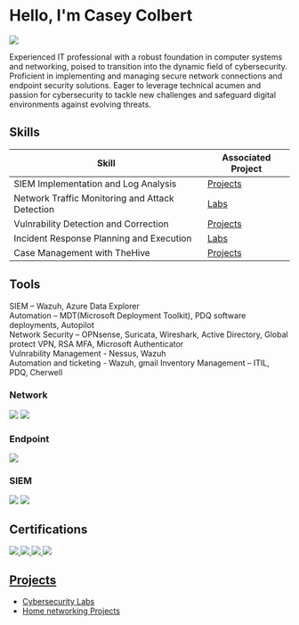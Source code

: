 # Hello, I'm Casey Colbert
<a href="https://www.linkedin.com/in/casey-colbert-25897558"><img src="https://img.shields.io/badge/-LinkedIn-0072b1?&style=for-the-badge&logo=linkedin&logoColor=white" /></a>
 
Experienced IT professional with a robust foundation in computer systems and networking, poised to transition into the dynamic field of cybersecurity. 
Proficient in implementing and managing secure network connections and endpoint security solutions. 
Eager to leverage technical acumen and passion for cybersecurity to tackle new challenges and safeguard digital environments against evolving threats.

## Skills

| Skill                                         | Associated Project         |
|-----------------------------------------------|----------------------------|
| SIEM Implementation and Log Analysis          | <a href="https://github.com/caseycolbert15/Projects">Projects</a>|
| Network Traffic Monitoring and Attack Detection | <a href="https://github.com/caseycolbert15/Cybersecurity-Labs">Labs</a>|
| Vulnrability Detection and Correction         | <a href="https://github.com/caseycolbert15/Projects">Projects</a>|
| Incident Response Planning and Execution      | <a href="https://github.com/caseycolbert15/Cybersecurity-Labs">Labs</a>|
| Case Management with TheHive                  | <a href="https://github.com/caseycolbert15/Projects">Projects</a>|

## Tools
SIEM – Wazuh, Azure Data Explorer <br>
Automation – MDT(Microsoft Deployment Toolkit), PDQ software deployments, Autopilot  
Network Security – OPNsense, Suricata, Wireshark, Active Directory, Global protect VPN, RSA MFA, Microsoft Authenticator  
Vulnrability Management - Nessus, Wazuh  
Automation and ticketing - Wazuh, gmail
Inventory Management – ITIL, PDQ, Cherwell  

### Network
<div>
    <img src="https://img.shields.io/badge/-Wireshark-1679A7?&style=for-the-badge&logo=Wireshark&logoColor=white" />
    <img src="https://img.shields.io/badge/-Suricata-EF3B2D?&style=for-the-badge&logo=Suricata&logoColor=white" />
</div>

### Endpoint
<div>
    <img src="https://img.shields.io/badge/-Aurora Dashboard-5cb0b8?&style=for-the-badge&logo=Microsoft&logoColor=white" />
</div>

### SIEM
<div>
    <img src="https://img.shields.io/badge/-Wazuh-0078D4?&style=for-the-badge&logo=Microsoft&logoColor=white" />
    <img src="https://img.shields.io/badge/-Azure Data Explorer-000000?&style=for-the-badge&logo=Splunk&logoColor=white" />
</div>

## Certifications
<div>
<a href="https://www.comptia.org/certifications/security"><img src="https://img.shields.io/badge/-Security%2B-FF0000?&style=for-the-badge&logo=CompTIA&logoColor=white" />
<a href="https://www.coursera.org/professional-certificates/google-cybersecurity?"><img src="https://img.shields.io/badge/-Google Cybersecurity Profesional-d2f571?&style=for-the-badge&logo=Google&logoColor=blue" />
<a href="https://www.comptia.org/certifications/network"><img src="https://img.shields.io/badge/-Network%2B-007ACC?&style=for-the-badge&logo=CompTIA&logoColor=white" />
<a href="https://www.axelos.com/certifications/itil-service-management/itil-4-foundation"><img src="https://img.shields.io/badge/-ITIL 4 Foundations-4B275F?&style=for-the-badge&logoColor=white" />
</div>

## Projects
- [Cybersecurity Labs](https://github.com/caseycolbert15/Cybersecurity-Labs)
- [Home networking Projects](https://github.com/caseycolbert15/Projects)

